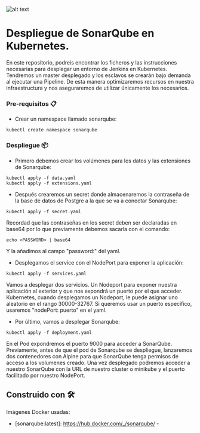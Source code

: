 ![alt text](https://miro.medium.com/fit/c/1838/551/1*zf72LjVfgiRJVmGyUY3Rjg.png) 
# Despliegue de SonarQube en Kubernetes.
En este repositorio, podreis encontrar los ficheros y las instrucciones necesarias para desplegar un entorno de Jenkins en Kubernetes.
Tendremos un master desplegado y los esclavos se crearán bajo demanda al ejecutar una Pipeline. De esta manera optimizaremos recursos en nuestra infraestructura y nos aseguraremos de utilizar únicamente los necesarios.

### Pre-requisitos 📋
* Crear un namespace llamado sonarqube:
```
kubectl create namespace sonarqube
```

### Despliegue 📦
* Primero debemos crear los volúmenes para los datos y las extensiones de Sonarqube:
```
kubectl apply -f data.yaml
kubectl apply -f extensions.yaml
```

* Después crearemos un secret donde almacenaremos la contraseña de la base de datos de Postgre a la que se va a conectar Sonarqube:
```
kubectl apply -f secret.yaml
```
Recordad que las contraseñas en los secret deben ser declaradas en base64 por lo que previamente debemos sacarla con el comando:
```
echo <PASSWORD> | base64
```
Y la añadimos al campo "password:" del yaml.

* Desplegamos el service con el NodePort para exponer la aplicación:
```
kubectl apply -f services.yaml
```
Vamos a desplegar dos servicios. Un Nodeport para exponer nuestra aplicación al exterior y que nos expondrá un puerto por el que acceder. Kubernetes, cuando desplegamos un Nodeport, le puede asignar uno aleatorio en el rango 30000-32767. Si queremos usar un puerto específico, usaremos "nodePort: puerto" en el yaml.

* Por último, vamos a desplegar Sonarqube:
```
kubectl apply -f deployment.yaml
```
En el Pod expondremos el puerto 9000 para acceder a SonarQube.
Previamente, antes de que el pod de Sonarqube se despliegue, lanzaremos dos contenedores con Alpine para que SonarQube tenga permisos de acceso a los volumenes creado.
Una vez desplegado podremos acceder a nuestro SonarQube con la URL de nuestro cluster o minikube y el puerto facilitado por nuestro NodePort.

## Construido con 🛠️
Imágenes Docker usadas:
* [sonarqube:latest]: https://hub.docker.com/_/sonarqube/ -